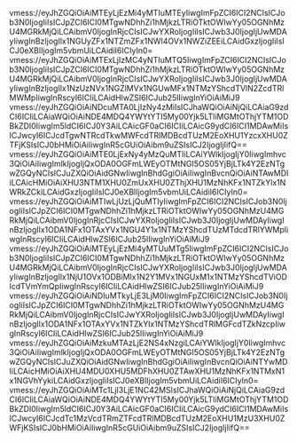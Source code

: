 

vmess://eyJhZGQiOiAiMTEyLjEzMi4yMTIuMTEyIiwgImFpZCI6ICI2NCIsICJob3N0IjogIiIsICJpZCI6ICI0MTgwNDhhZi1hMjkzLTRiOTktOWIwYy05OGNhMzU4MGRkMjQiLCAibmV0IjogInRjcCIsICJwYXRoIjogIiIsICJwb3J0IjogIjUwMDAyIiwgInBzIjogIlx1NGUyZFx1NTZmZFx1NWI4OVx1NWZiZEEiLCAidGxzIjogIiIsICJ0eXBlIjogIm5vbmUiLCAidiI6ICIyIn0=
vmess://eyJhZGQiOiAiMTExLjIzMC4yNTIuMTQ5IiwgImFpZCI6ICI2NCIsICJob3N0IjogIiIsICJpZCI6ICI0MTgwNDhhZi1hMjkzLTRiOTktOWIwYy05OGNhMzU4MGRkMjQiLCAibmV0IjogInRjcCIsICJwYXRoIjogIiIsICJwb3J0IjogIjUwMDAyIiwgInBzIjogIlx1NzUzNVx1NGZlMVx1NGUwMFx1NTMzYShcdTVlN2ZcdTRlMWMpIiwgInRscyI6ICIiLCAidHlwZSI6ICJub25lIiwgInYiOiAiMiJ9
vmess://eyJhZGQiOiAiNDcuMTA0LjIzNy4zMiIsICJhaWQiOiAiNjQiLCAiaG9zdCI6ICIiLCAiaWQiOiAiNDE4MDQ4YWYtYTI5My00Yjk5LTliMGMtOThjYTM1ODBkZDI0IiwgIm5ldCI6ICJ0Y3AiLCAicGF0aCI6ICIiLCAicG9ydCI6ICI1MDAwMiIsICJwcyI6ICJcdTgwNTRcdTkwMWFcdTRlMDBcdTUzM2EoXHU1YzcxXHU0ZTFjKSIsICJ0bHMiOiAiIiwgInR5cGUiOiAibm9uZSIsICJ2IjogIjIifQ==
vmess://eyJhZGQiOiAiMTE0LjExNy4yMzQuMTIiLCAiYWlkIjogIjY0IiwgImhvc3QiOiAiIiwgImlkIjogIjQxODA0OGFmLWEyOTMtNGI5OS05YjBjLTk4Y2EzNTgwZGQyNCIsICJuZXQiOiAidGNwIiwgInBhdGgiOiAiIiwgInBvcnQiOiAiNTAwMDIiLCAicHMiOiAiXHU3NTM1XHU0ZmUxXHU0ZThjXHU1MzNhKFx1NTZkYlx1NWRkZCkiLCAidGxzIjogIiIsICJ0eXBlIjogIm5vbmUiLCAidiI6ICIyIn0=
vmess://eyJhZGQiOiAiMTIwLjUzLjQuMTIyIiwgImFpZCI6ICI2NCIsICJob3N0IjogIiIsICJpZCI6ICI0MTgwNDhhZi1hMjkzLTRiOTktOWIwYy05OGNhMzU4MGRkMjQiLCAibmV0IjogInRjcCIsICJwYXRoIjogIiIsICJwb3J0IjogIjUwMDAyIiwgInBzIjogIlx1ODA1NFx1OTAxYVx1NGU4Y1x1NTMzYShcdTUzMTdcdTRlYWMpIiwgInRscyI6ICIiLCAidHlwZSI6ICJub25lIiwgInYiOiAiMiJ9
vmess://eyJhZGQiOiAiMTEyLjEzMi4yMTUuMTg5IiwgImFpZCI6ICI2NCIsICJob3N0IjogIiIsICJpZCI6ICI0MTgwNDhhZi1hMjkzLTRiOTktOWIwYy05OGNhMzU4MGRkMjQiLCAibmV0IjogInRjcCIsICJwYXRoIjogIiIsICJwb3J0IjogIjUwMDAyIiwgInBzIjogIlx1NjU1OVx1ODBiMlx1N2Y1MVx1NGUxM1x1NTMzYShcdTViODlcdTVmYmQpIiwgInRscyI6ICIiLCAidHlwZSI6ICJub25lIiwgInYiOiAiMiJ9
vmess://eyJhZGQiOiAiNDIuMTkyLjE3LjM0IiwgImFpZCI6ICI2NCIsICJob3N0IjogIiIsICJpZCI6ICI0MTgwNDhhZi1hMjkzLTRiOTktOWIwYy05OGNhMzU4MGRkMjQiLCAibmV0IjogInRjcCIsICJwYXRoIjogIiIsICJwb3J0IjogIjUwMDAyIiwgInBzIjogIlx1ODA1NFx1OTAxYVx1NTZkYlx1NTMzYShcdTRlMGFcdTZkNzcpIiwgInRscyI6ICIiLCAidHlwZSI6ICJub25lIiwgInYiOiAiMiJ9
vmess://eyJhZGQiOiAiMzkuMTAzLjE2NS4xNzgiLCAiYWlkIjogIjY0IiwgImhvc3QiOiAiIiwgImlkIjogIjQxODA0OGFmLWEyOTMtNGI5OS05YjBjLTk4Y2EzNTgwZGQyNCIsICJuZXQiOiAidGNwIiwgInBhdGgiOiAiIiwgInBvcnQiOiAiNTYwMDIiLCAicHMiOiAiXHU4MDU0XHU5MDFhXHU0ZTAwXHU1MzNhKFx1NTMxN1x1NGVhYykiLCAidGxzIjogIiIsICJ0eXBlIjogIm5vbmUiLCAidiI6ICIyIn0=
vmess://eyJhZGQiOiAiMTc1LjI3LjE1NC42MSIsICJhaWQiOiAiNjQiLCAiaG9zdCI6ICIiLCAiaWQiOiAiNDE4MDQ4YWYtYTI5My00Yjk5LTliMGMtOThjYTM1ODBkZDI0IiwgIm5ldCI6ICJ0Y3AiLCAicGF0aCI6ICIiLCAicG9ydCI6ICI1MDAwMiIsICJwcyI6ICJcdTc1MzVcdTRmZTFcdTRlMDBcdTUzM2EoXHU1MzU3XHU0ZWFjKSIsICJ0bHMiOiAiIiwgInR5cGUiOiAibm9uZSIsICJ2IjogIjIifQ==

